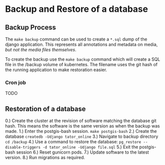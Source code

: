 # Backup and Restore of a database

## Backup Process
The `make backup` command can be used to create a `*.sql` dump of the django
application. This represents all annotations and metadata on media, *but not
the media files themselves*. 

To create the backup use the `make backup` command which will create a SQL
file in the /backup volume of kubernetes. The filename uses the git hash of the
running application to make restoration easier. 

### Cron job

TODO

## Restoration of a database

0.) Create the cluster at the revision of software matching the database git
    hash. This means the software is the same version as when the backup was
    made.
1.) Enter the postgis-bash session. `make postgis-bash`
2.) Create the database `createdb -Udjango tator_online`
3.) Navigate to backup directory `cd /backup`
4.) Use a command to restore the database: 
    `pg_restore --disable-triggers -d tator_online -Udjango file.sql`
5.) Exit the postgis-bash session
6.) Reset gunicorn pods.
7.) Update software to the latest version. 
8.) Run migrations as required. 

